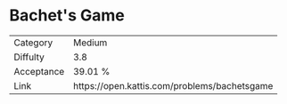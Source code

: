 # Bachet's Game

<table>
    <tr>
        <td>Category</td>
        <td>Medium</td>
    </tr>
    <tr>
        <td>Diffulty</td>
        <td>3.8</td>
    </tr>
    <tr>
        <td>Acceptance</td>
        <td>39.01 %</td>
    </tr>
    <tr>
        <td>Link</td>
        <td>https://open.kattis.com/problems/bachetsgame</td>
    </tr>
</table>